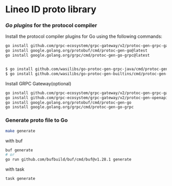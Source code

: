 # Lineo ID proto library

### _Go plugins_ for the protocol compiler

Install the protocol compiler plugins for Go using the following commands:

```bash
go install github.com/grpc-ecosystem/grpc-gateway/v2/protoc-gen-grpc-gateway@latest
go install google.golang.org/protobuf/cmd/protoc-gen-go@latest
go install google.golang.org/grpc/cmd/protoc-gen-go-grpc@latest


$ go install github.com/wasilibs/go-protoc-gen-grpc-java/cmd/protoc-gen-grpc-java@latest
$ go install github.com/wasilibs/go-protoc-gen-builtins/cmd/protoc-gen-kotlin@v1.27.1
```

Install GRPC Gateway(optional)

```bash
go install github.com/grpc-ecosystem/grpc-gateway/v2/protoc-gen-grpc-gateway
go install github.com/grpc-ecosystem/grpc-gateway/v2/protoc-gen-openapiv2
go install google.golang.org/protobuf/cmd/protoc-gen-go
go install google.golang.org/grpc/cmd/protoc-gen-go-grpc
```

### Generate proto file to Go

```bash
make generate
```

with buf

```bash
buf generate
# or
go run github.com/bufbuild/buf/cmd/buf@v1.28.1 generate
```

with task

```bash
task generate
```
